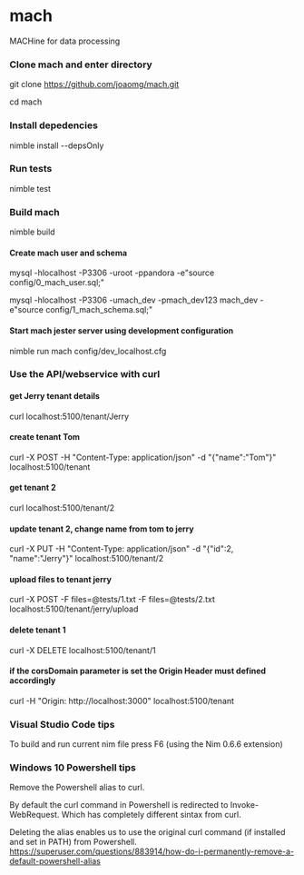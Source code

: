 # mach
MACHine for data processing



### Clone mach and enter directory
git clone https://github.com/joaomg/mach.git

cd mach

### Install depedencies
nimble install --depsOnly

### Run tests
nimble test

### Build mach
nimble build

#### Create mach user and schema
mysql -hlocalhost -P3306 -uroot -ppandora -e"source config/0_mach_user.sql;"

mysql -hlocalhost -P3306 -umach_dev -pmach_dev123 mach_dev -e"source config/1_mach_schema.sql;"

#### Start mach jester server using development configuration
nimble run mach config/dev_localhost.cfg

### Use the API/webservice with curl 

#### get Jerry tenant details
curl localhost:5100/tenant/Jerry

#### create tenant Tom
curl -X POST -H "Content-Type: application/json" -d "{\"name\":\"Tom\"}" localhost:5100/tenant

#### get tenant 2
curl localhost:5100/tenant/2

#### update tenant 2, change name from tom to jerry
curl -X PUT -H "Content-Type: application/json" -d "{\"id\":2, \"name\":\"Jerry\"}" localhost:5100/tenant/2

#### upload files to tenant jerry
curl -X POST -F files=@tests/1.txt -F files=@tests/2.txt localhost:5100/tenant/jerry/upload

#### delete tenant 1
curl -X DELETE localhost:5100/tenant/1

#### if the corsDomain parameter is set the Origin Header must defined accordingly
curl -H "Origin: http://localhost:3000" localhost:5100/tenant

### Visual Studio Code tips
To build and run current nim file press F6 (using the Nim 0.6.6 extension)



### Windows 10 Powershell tips
Remove the Powershell alias to curl. 

By default the curl command in Powershell is redirected to Invoke-WebRequest. Which has completely different sintax from curl.

Deleting the alias enables us to use the original curl command (if installed and set in PATH) from Powershell. 
https://superuser.com/questions/883914/how-do-i-permanently-remove-a-default-powershell-alias
